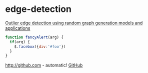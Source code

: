 # edge-detection
[Outlier edge detection using random graph generation models and applications](https://journalofbigdata.springeropen.com/articles/10.1186/s40537-017-0073-8)

```javascript
function fancyAlert(arg) {
  if(arg) {
    $.facebox({div:'#foo'})
  }
}
```
http://github.com - automatic!
[GitHub](http://github.com)
